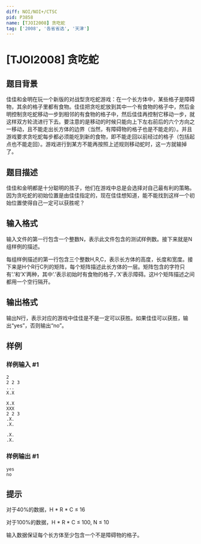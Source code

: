 ```yaml
---
diff: NOI/NOI+/CTSC
pid: P3858
name: [TJOI2008] 贪吃蛇
tag: ['2008', '各省省选', '天津']
---
```

# [TJOI2008] 贪吃蛇
## 题目背景

佳佳和金明在玩一个新版的对战型贪吃蛇游戏：在一个长方体中，某些格子是障碍物，其余的格子里都有食物。佳佳把贪吃蛇放到其中一个有食物的格子中，然后金明控制贪吃蛇移动一步到相邻的有食物的格子中，然后佳佳再控制它移动一步，就这样双方轮流进行下去。要注意的是移动的时候只能向上下左右前后的六个方向之一移动，且不能走出长方体的边界（当然，有障碍物的格子也是不能走的）。并且游戏要求贪吃蛇每步都必须能吃到新的食物，即不能走回以前经过的格子（包括起点也不能走回）。游戏进行到某方不能再按照上述规则移动蛇时，这一方就输掉了。

## 题目描述

佳佳和金明都是十分聪明的孩子，他们在游戏中总是会选择对自己最有利的策略。因为贪吃蛇的初始位置是由佳佳指定的，现在佳佳想知道，能不能找到这样一个初始位置使得自己一定可以获胜呢？

## 输入格式

输入文件的第一行包含一个整数N，表示此文件包含的测试样例数。接下来就是N组样例的描述。

每组样例描述的第一行包含三个整数H,R,C，表示长方体的高度，长度和宽度。接下来是H个R行C列的矩阵，每个矩阵描述此长方体的一层。矩阵包含的字符只有’.’和’X’两种，其中’.’表示初始时有食物的格子，’X’表示障碍。这H个矩阵描述之间都用一个空行隔开。

## 输出格式

输出N行，表示对应的游戏中佳佳是不是一定可以获胜。如果佳佳可以获胜，输出“yes”，否则输出“no”。

## 样例

### 样例输入 #1
```
2
2 2 3
...
X.X

X.X
XXX
2 2 3
.X.
.X.

.X.
.X.

```
### 样例输出 #1
```
yes
no

```
## 提示

对于40%的数据，H \* R \* C ≤ 16

对于100%的数据，H \* R \* C ≤ 100,  N ≤ 10

输入数据保证每个长方体至少包含一个不是障碍物的格子。

